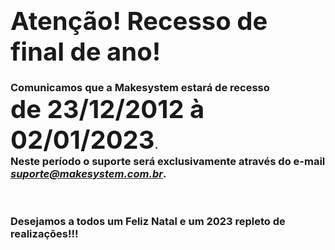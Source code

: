 ### <span style="font-size: 30pt;">Atenção! Recesso de final de ano!</span>

### Comunicamos que a <b>Makesystem</b> estará de <b>recesso</b><br/><span style="font-size: 30pt;">de 23/12/2012 à 02/01/2023</span>.<br/> Neste período o suporte será exclusivamente através do e-mail *suporte@makesystem.com.br*.
<br/>

### Desejamos a todos um Feliz Natal e um 2023 repleto de realizações!!!

<br/>
